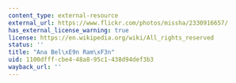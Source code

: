 ```yaml
---
content_type: external-resource
external_url: https://www.flickr.com/photos/missha/2330916657/
has_external_license_warning: true
license: https://en.wikipedia.org/wiki/All_rights_reserved
status: ''
title: "Ana Bel\xE9n Ram\xF3n"
uid: 1100dfff-cbe4-48a8-95c1-438d94def3b3
wayback_url: ''
---
```

